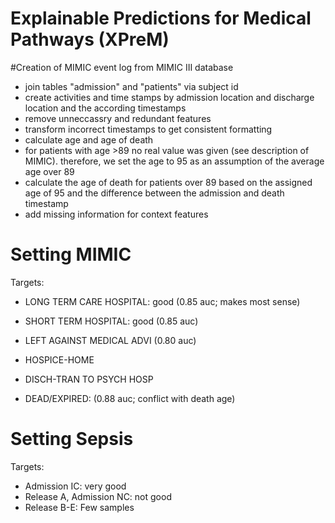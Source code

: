 # Explainable Predictions for Medical Pathways (XPreM)


#Creation of MIMIC event log from MIMIC III database
- join tables "admission" and "patients" via subject id
- create activities and time stamps by admission location and discharge location and the according timestamps
- remove unneccassry and redundant features
- transform incorrect timestamps to get consistent formatting
- calculate age and age of death
- for patients with age >89 no real value was given (see description of MIMIC). therefore, we set the age to 95 as an assumption of the average age over 89
- calculate the age of death for patients over 89 based on the assigned age of 95 and the difference between the admission and death timestamp
- add missing information for context features

# Setting MIMIC
Targets:
-  LONG TERM CARE HOSPITAL: good (0.85 auc; makes most sense)
-  SHORT TERM HOSPITAL: good (0.85 auc)
-  LEFT AGAINST MEDICAL ADVI (0.80 auc)

-  HOSPICE-HOME
-  DISCH-TRAN TO PSYCH HOSP 
-  DEAD/EXPIRED: (0.88 auc; conflict with death age)

# Setting Sepsis
Targets:
-  Admission IC: very good
-  Release A, Admission NC: not good
-  Release B-E: Few samples




